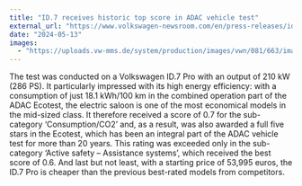```yaml
---
title: "ID.7 receives historic top score in ADAC vehicle test"
external_url: "https://www.volkswagen-newsroom.com/en/press-releases/id7-receives-historic-top-score-in-adac-vehicle-test-18392"
date: "2024-05-13"
images:
  - "https://uploads.vw-mms.de/system/production/images/vwn/081/663/images/4137169504533522eb1f2b2658dba7ce908c505f/DB2024AU00693_web_390.jpg"
---
```


The test was conducted on a Volkswagen ID.7 Pro with an output of 210 kW (286 PS). It particularly impressed with its high energy efficiency: with a consumption of just 18.1 kWh/100 km in the combined operation part of the ADAC Ecotest, the electric saloon is one of the most economical models in the mid-sized class. It therefore received a score of 0.7 for the sub-category ‘Consumption/CO2’ and, as a result, was also awarded a full five stars in the Ecotest, which has been an integral part of the ADAC vehicle test for more than 20 years. This rating was exceeded only in the sub-category ‘Active safety – Assistance systems’, which received the best score of 0.6. And last but not least, with a starting price of 53,995 euros, the ID.7 Pro is cheaper than the previous best-rated models from competitors.